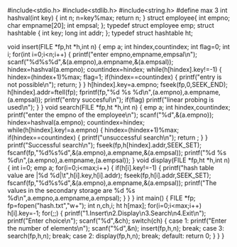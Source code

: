 #include<stdio.h>
#include<stdlib.h>
#include<string.h>
#define max 3
int hashval(int key)
{
    int n;
    n=key%max;
    return n;
}
struct employee{
    int empno;
    char empname[20];
    int empsal;
};
typedef struct employee emp;
struct hashtable
  {
    int key;
    long int addr;
  };
typedef struct hashtable ht;

void insert(FILE *fp,ht *h,int n)
  {
    emp a;
    int hindex,countindex;
    int flag=0;
    int i;
    for(int i=0;i<n;i++)
     {
        printf("enter empno,empname,empsal\n");
        scanf("%d%s%d",&(a.empno),a.empname,&(a.empsal));
        hindex=hashval(a.empno);
        countindex=hindex;
        while(h[hindex].key!=-1)
            {
              hindex=(hindex+1)%max;
              flag=1;
              if(hindex==countindex)
                  {
                      printf("entry is not possible\n");
                      return;
                  }
        }
        h[hindex].key=a.empno;
        fseek(fp,0,SEEK_END);
        h[hindex].addr=ftell(fp);
        fprintf(fp,"%d %s %d\n",(a.empno),a.empname,(a.empsal));
        printf("entry succesful\n");
        if(flag)
        printf("linear probing is used\n");
    }
}
void search(FILE *fp,ht *h,int n)
{
    emp a;
    int hindex,countindex;
    printf("enter the empno of the employee\n");
    scanf("%d",&(a.empno));
    hindex=hashval(a.empno);
    countindex=hindex;
    while(h[hindex].key!=a.empno)
    {
        hindex=(hindex+1)%max;
        if(hindex==countindex)
        {
            printf("unsuccessful search\n");
            return ;
        }
    }
    printf("Successful search\n");
    fseek(fp,h[hindex].addr,SEEK_SET);
    fscanf(fp,"%d%s%d",&(a.empno),a.empname,&(a.empsal));
    printf("%d %s %d\n",(a.empno),a.empname,(a.empsal));
}
void display(FILE *fp,ht *h,int n)
{
    int i=0;
    emp a;
    for(i=0;i<max;i++)
    {
        if(h[i].key!=-1)
        {
            printf("hash table value are |%d %d|\t",h[i].key,h[i].addr);
            fseek(fp,h[i].addr,SEEK_SET);
            fscanf(fp,"%d%s%d",&(a.empno),a.empname,&(a.empsal));
            printf("The values in the secondary storage are %d %s %d\n",a.empno,a.empname,a.empsal);
        }
    }
}
int main()
{
    FILE *fp;
    fp=fopen("hash.txt","w+");
    int n,ch,i;
    ht h[max];
    for(i=0;i<max;i++)
    h[i].key=-1;
    for(;;)
    {
        printf("1.Insert\n2.Display\n3.Search\n4.Exit\n");
        printf("Enter choice\n");
        scanf("%d",&ch);
        switch(ch)
        {
            case 1:
                printf("Enter the number of elements\n");
                scanf("%d",&n);
                insert(fp,h,n);
                break;
            case 3:
                search(fp,h,n);
                break;
            case 2:
                display(fp,h,n);
                break;
            default:
                return 0;
        }
    }
}
